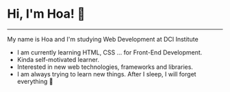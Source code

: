 # Hi, I'm Hoa! 🐥                                                                
---
My name is Hoa and I'm studying Web Development at DCI Institute              
* I am currently learning HTML, CSS ... for Front-End Development.  
* Kinda self-motivated learner.                                                 
* Interested in new web technologies, frameworks and libraries.      
* I am always trying to learn new things. After I sleep, I will forget everything 🌅 
